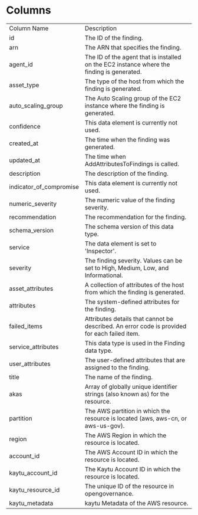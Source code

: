 # Columns  

<table>
	<tr><td>Column Name</td><td>Description</td></tr>
	<tr><td>id</td><td>The ID of the finding.</td></tr>
	<tr><td>arn</td><td>The ARN that specifies the finding.</td></tr>
	<tr><td>agent_id</td><td>The ID of the agent that is installed on the EC2 instance where the finding is generated.</td></tr>
	<tr><td>asset_type</td><td>The type of the host from which the finding is generated.</td></tr>
	<tr><td>auto_scaling_group</td><td>The Auto Scaling group of the EC2 instance where the finding is generated.</td></tr>
	<tr><td>confidence</td><td>This data element is currently not used.</td></tr>
	<tr><td>created_at</td><td>The time when the finding was generated.</td></tr>
	<tr><td>updated_at</td><td>The time when AddAttributesToFindings is called.</td></tr>
	<tr><td>description</td><td>The description of the finding.</td></tr>
	<tr><td>indicator_of_compromise</td><td>This data element is currently not used.</td></tr>
	<tr><td>numeric_severity</td><td>The numeric value of the finding severity.</td></tr>
	<tr><td>recommendation</td><td>The recommendation for the finding.</td></tr>
	<tr><td>schema_version</td><td>The schema version of this data type.</td></tr>
	<tr><td>service</td><td>The data element is set to &#39;Inspector&#39;.</td></tr>
	<tr><td>severity</td><td>The finding severity. Values can be set to High, Medium, Low, and Informational.</td></tr>
	<tr><td>asset_attributes</td><td>A collection of attributes of the host from which the finding is generated.</td></tr>
	<tr><td>attributes</td><td>The system-defined attributes for the finding.</td></tr>
	<tr><td>failed_items</td><td>Attributes details that cannot be described. An error code is provided for each failed item.</td></tr>
	<tr><td>service_attributes</td><td>This data type is used in the Finding data type.</td></tr>
	<tr><td>user_attributes</td><td>The user-defined attributes that are assigned to the finding.</td></tr>
	<tr><td>title</td><td>The name of the finding.</td></tr>
	<tr><td>akas</td><td>Array of globally unique identifier strings (also known as) for the resource.</td></tr>
	<tr><td>partition</td><td>The AWS partition in which the resource is located (aws, aws-cn, or aws-us-gov).</td></tr>
	<tr><td>region</td><td>The AWS Region in which the resource is located.</td></tr>
	<tr><td>account_id</td><td>The AWS Account ID in which the resource is located.</td></tr>
	<tr><td>kaytu_account_id</td><td>The Kaytu Account ID in which the resource is located.</td></tr>
	<tr><td>kaytu_resource_id</td><td>The unique ID of the resource in opengovernance.</td></tr>
	<tr><td>kaytu_metadata</td><td>kaytu Metadata of the AWS resource.</td></tr>
</table>
